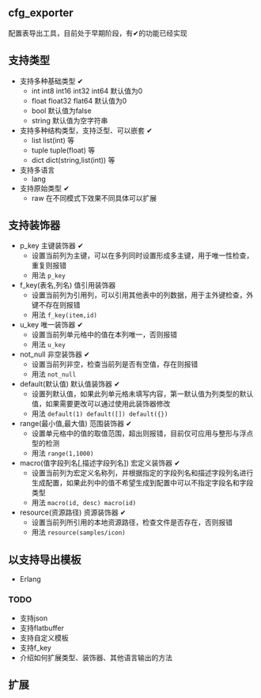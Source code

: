 ## cfg_exporter
配置表导出工具，目前处于早期阶段，有✔的功能已经实现

## 支持类型
- 支持多种基础类型 ✔
  - int int8 int16 int32 int64 默认值为0
  - float float32 flat64 默认值为0
  - bool 默认值为false
  - string 默认值为空字符串 
- 支持多种结构类型，支持泛型、可以嵌套 ✔
  - list list(int) 等
  - tuple tuple(float) 等
  - dict dict(string,list(int)) 等
- 支持多语言
  - lang 
- 支持原始类型 ✔
  - raw 在不同模式下效果不同具体可以扩展 

## 支持装饰器
- p_key 主键装饰器 ✔
  - 设置当前列为主键，可以在多列同时设置形成多主键，用于唯一性检查，重复则报错
  - 用法 `p_key`
- f_key(表名,列名) 值引用装饰器
  - 设置当前列为引用列，可以引用其他表中的列数据，用于主外键检查，外键不存在则报错
  - 用法 `f_key(item,id)`
- u_key 唯一装饰器 ✔
    - 设置当前列单元格中的值在本列唯一，否则报错
    - 用法 `u_key`
- not_null 非空装饰器 ✔
  - 设置当前列非空，检查当前列是否有空值，存在则报错
  - 用法 `not_null`
- default(默认值) 默认值装饰器 ✔
  - 设置列默认值，如果此列单元格未填写内容，第一默认值为列类型的默认值，如果需要更改可以通过使用此装饰器修改
  - 用法 `default(1) default([]) default({})`
- range(最小值,最大值) 范围装饰器 ✔
  - 设置单元格中的值的取值范围，超出则报错，目前仅可应用与整形与浮点型的检测
  - 用法 `range(1,1000)`
- macro(值字段列名[,描述字段列名]) 宏定义装饰器 ✔
  - 设置当前列为宏定义名称列，并根据指定的字段列名和描述字段列名进行生成配置，如果此列中的值不希望生成到配置中可以不指定字段名和字段类型
  - 用法 `macro(id, desc) macro(id)`
- resource(资源路径) 资源装饰器 ✔
  - 设置当前列所引用的本地资源路径，检查文件是否存在，否则报错
  - 用法 `resource(samples/icon)`

## 以支持导出模板
- Erlang

### TODO
- 支持json
- 支持flatbuffer
- 支持自定义模板
- 支持f_key
- 介绍如何扩展类型、装饰器、其他语言输出的方法

## 扩展

